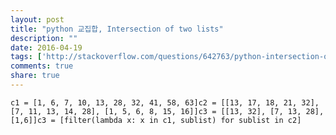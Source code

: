 ```yaml
---
layout: post
title: "python 교집합, Intersection of two lists"
description: ""
date: 2016-04-19
tags: ['http://stackoverflow.com/questions/642763/python-intersection-of-two-lists']
comments: true
share: true
---
```



    c1 = [1, 6, 7, 10, 13, 28, 32, 41, 58, 63]c2 = [[13, 17, 18, 21, 32], [7, 11, 13, 14, 28], [1, 5, 6, 8, 15, 16]]c3 = [[13, 32], [7, 13, 28], [1,6]]c3 = [filter(lambda x: x in c1, sublist) for sublist in c2]

